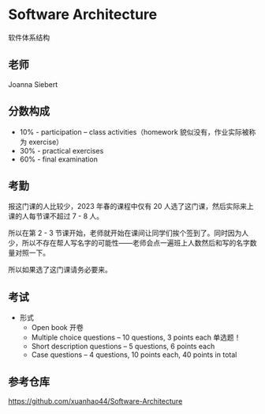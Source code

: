 # Software Architecture

软件体系结构

## 老师

Joanna Siebert

## 分数构成

- 10% - participation – class activities（homework 貌似没有，作业实际被称为 exercise）
- 30% - practical exercises
- 60% - final examination

## 考勤

报这门课的人比较少，2023 年春的课程中仅有 20 人选了这门课，然后实际来上课的人每节课不超过 7 - 8 人。

所以在第 2 - 3 节课开始，老师就开始在课间让同学们挨个签到了。同时因为人少，所以不存在帮人写名字的可能性——老师会点一遍班上人数然后和写的名字数量对照一下。

所以如果选了这门课请务必要来。

## 考试

- 形式
  - Open book 开卷
  - Multiple choice questions – 10 questions, 3 points each 单选题！
  - Short description questions – 5 questions, 6 points each
  - Case questions – 4 questions, 10 points each, 40 points in total

## 参考仓库

https://github.com/xuanhao44/Software-Architecture
